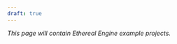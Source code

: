 ```yaml
---
draft: true
---
```

<!-- TODO: This page will become a React Page that embeds all Ethereal Engine examples in one place. -->
<!--       Reference Implementation: https://docusaurus.io/showcase -->
_This page will contain Ethereal Engine example projects._
